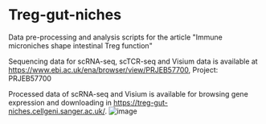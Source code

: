 # Treg-gut-niches
Data pre-processing and analysis scripts for the article "Immune microniches shape intestinal Treg function"

Sequencing data for scRNA-seq, scTCR-seq and Visium data is available at https://www.ebi.ac.uk/ena/browser/view/PRJEB57700, Project: PRJEB57700

Processed data of scRNA-seq and Visium is available for browsing gene expression and downloading in https://treg-gut-niches.cellgeni.sanger.ac.uk/. ![image](https://github.com/Teichlab/treg-gut-niches/assets/40796066/59fdd558-3153-4ca0-9040-94d004995d95)
